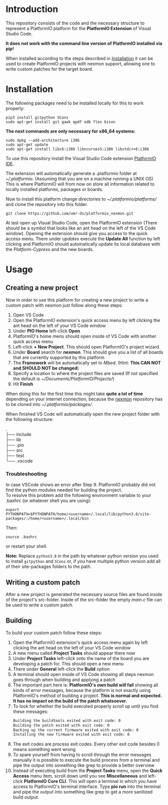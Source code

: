 # Introduction

This repository consists of the code and the necessary structure to represent a PlatformIO platform for the **PlatformIO Extension** of Visual Studio Code.

**It does not work with the command line version of PlatformIO installed via pip!**

When installed according to the steps described in [Installation](#installation) it can be used to create PlatformIO projects with nexmon support, allowing one to write custom patches for the target board.

# Installation

The following packages need to be installed locally for this to work properly:

```
pip3 install gitpython SCons
sudo apt-get install git gawk qpdf adb flex bison
```

**The next commands are only necessary for x86_64 systems:**

```
sudo dpkg --add-architecture i386
sudo apt-get update
sudo apt-get install libc6:i386 libncurses5:i386 libstdc++6:i386
```

To use this repository install the Visual Studio Code extension [PlatformIO IDE](https://marketplace.visualstudio.com/items?itemName=platformio.platformio-ide).

The extension will automatically generate a .platformio folder at _~/.platformio_. (Assuming that you are on a machine running a UNIX OS)  
This is where PlatformIO will from now on store all information related to locally installed platforms, packages or boards.

Now to install this platform change directories to _~/.platformio/platforms/_ and clone the repository into this folder.

`git clone https://github.com/umr-ds/platformio_nexmon.git`

At last open up Visual Studio Code, open the PlatformIO extension (There should be a symbol that looks like an ant head on the left of the VS Code window). Opening the extension should give you access to the quick access menu. There under _updates_ execute the **Update All** function by left clicking and PlatformIO should automatically update its local database with the _Platform-Cypress_ and the new boards.

# Usage

## Creating a new project

Now in order to use this platform for creating a new project to write a custom patch with nexmon just follow along these steps:

1. Open VS Code
2. Open the PlatformIO extension's quick access menu by left clicking the ant head on the left of your VS Code window
3. Under **PIO Home** left-click **Open**
4. PlatformIO's home menu should open inside of VS Code with another quick access menu
5. Left-click **+ New Project**. This should open PlatformIO's project wizard.
6. Under **Board** search for **nexmon**. This should give you a list of all boards that are currently supported by this platform
7. The **Framework** will be automatically set to _Mbed_. (Hint: **This CAN NOT and SHOULD NOT be changed**)
8. Specify a location to where the project files are saved (If not specified the default is _~/Documents/PlatformIO/Projects/_)
9. Hit **Finish**

When doing this for the first time this might take **quite a lot of time** depending on your internet connection, because the [nexmon](https://github.com/seemoo-lab/nexmon) repository has to be cloned into _~/.platformio/packages/_.

When finished VS Code will automatically open the new project folder with the following structure:

.  
├── include  
├── lib  
├── .pio  
├── src  
├── test  
└── .vscode

### Troubleshooting

In case VSCode shows an error after Step 9. PlatformIO probably did not find the python modules needed for building the project.  
To resolve this problem add the following environment variable to your .bashrc (or whatever shell you are using):

```
export PYTHONPATH=$PYTHONPATH/home/<username>/.local/lib/python3.8/site-packages/:/home/<username>/.local/bin
```

Then:

```
source .bashrc
```

or restart your shell.

**Note:** Replace `python3.8` in the path by whatever python version you used to install `gitpython` and `SCons` or, if you have multiple python version add all of their site-packages folders to the path.

## Writing a custom patch

After a new project is generated the necessary source files are found inside of the project's src-folder. Inside of the src-folder the empty _main.c_ file can be used to write a custom patch.

## Building

To build your custom patch follow these steps:

1. Open the PlatformIO extension's quick access menu again by left clicking the ant head on the left of your VS Code window
2. A new menu called **Project Tasks** should appear there now
3. Under **Project Tasks** left-click onto the name of the board you are developing a patch for. This should open a new menu
4. There under **General** left-click the **Build** option
5. A terminal should open inside of VS Code showing all steps nexmon goes through when building and applying a patch
6. The important part here is: **PlatformIO's own build will fail** showing all kinds of error messages, because the platform is not exactly using PlatformIO's method of building a project. **This is normal and expected. It has no impact on the build of the patch whatsoever.**
7. To look for whether the build executed properly scroll up until you find these messages:
   ```bash
   Building the buildtools exited with exit code: 0
   Building the patch exited with exit code: 0
   Backing up the current firmware exited with exit code: 0
   Installing the new firmware exited with exit code: 0
   ```
8. The exit codes are process exit codes. Every other exit code besides 0 means something went wrong
9. To spare yourself from having to scroll through the error messages manually it is possible to execute the build process from a terminal and pipe the output into something like grep to provide a better overview
10. Instead of executing build from the **Project Tasks** menu, open the **Quick Access** menu item, scroll down until you see **Miscellaneous** and left-click **PlatformIO Core CLI**. This will open a terminal in which you have access to PlatformIO's terminal interface. Type **pio run** into the terminal and pipe the output into something like grep to get a more sanitized build output.
